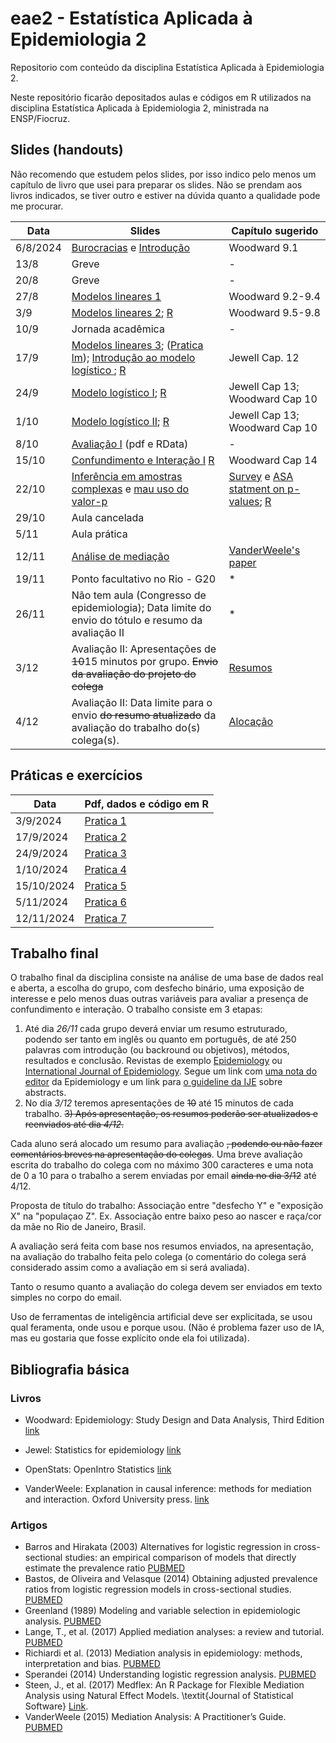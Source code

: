 # eae2 - Estatística Aplicada à Epidemiologia 2

Repositorio com conteúdo da disciplina Estatística Aplicada à Epidemiologia 2.

Neste repositório ficarão depositados aulas e códigos em R utilizados na disciplina Estatística Aplicada à Epidemiologia 2, ministrada na ENSP/Fiocruz.

## Slides (handouts)

Não recomendo que estudem pelos slides, por isso indico pelo menos um capítulo de livro que usei para preparar os slides. Não se prendam aos livros indicados, se tiver outro e estiver na dúvida quanto a qualidade pode me procurar.

| Data     | Slides                                                                       | Capítulo sugerido              |
|-------------------|---------------------------------|--------------------|
| 6/8/2024 | [Burocracias](slides/0_burocracias.pdf) e [Introdução](slides/1_intro.pdf)   | Woodward 9.1                   |
| 13/8     | Greve                                                                        | \-                             |
| 20/8     | Greve                                                                        | \-                             |
| 27/8     | [Modelos lineares 1](slides/2_lm.pdf)                                        | Woodward 9.2-9.4               |
| 3/9      | [Modelos lineares 2](slides/3_lm.pdf); [R](pratica/3_lm/)                                      | Woodward 9.5-9.8               |
| 10/9     | Jornada acadêmica                                                            | \-                             |
| 17/9     | [Modelos lineares 3](slides/4_lm.pdf); ([Pratica lm](pratica/2_lm/)); [Introdução ao modelo logístico ](slides/4_Logistic.pdf); [R](pratica/4_lm/) | Jewell Cap. 12               |
| 24/9     | [Modelo logístico I](slides/5_Logistic.pdf);  [R](pratica/5_logistic/)| Jewell Cap 13; Woodward Cap 10 |
| 1/10     | [Modelo logístico II](slides/6_Logistic.pdf);  [R](pratica/6_logistic/)                                                         | Jewell Cap 13; Woodward Cap 10 |
| 8/10     | [Avaliação I](avaliacao/) (pdf e RData)     | \-                             |
| 15/10    | [Confundimento e Interação I](slides/7_confund.pdf) [R](pratica/7_confund/) | Woodward Cap 14    |
| 22/10    | [Inferência em amostras complexas](slides/8_amostragem.pdf) e [mau uso do valor-p](slides/8_Bastos_palestra_IOC_p-value.pdf) | [Survey](http://r-survey.r-forge.r-project.org/survey/) e [ASA statment on p-values](https://www.tandfonline.com/doi/full/10.1080/00031305.2016.1154108#d1e385); [R](pratica/8_amostragem/amostragem.R)  |
| 29/10    |  Aula cancelada  |                                |
| 5/11     | Aula prática     |                                |
| 12/11    | [Análise de mediação](slides/9_mediacao.pdf)      |  [VanderWeele's paper](https://pubmed.ncbi.nlm.nih.gov/26653405/) |
| 19/11    | Ponto facultativo no Rio - G20                                               | \*                             |
| 26/11    | Não tem aula (Congresso de epidemiologia); Data limite do envio do tótulo e resumo da avaliação II | \*                             |
| 3/12     | Avaliação II: Apresentações de ~~10~~15 minutos por grupo. ~~Envio da avaliação do projeto do colega~~ | [Resumos](avaliacao2/)   |
| 4/12     | Avaliação II: Data limite para o envio ~~do resumo atualizado~~ da avaliação do trabalho do(s) colega(s). |  [Alocação](avaliacao2/alocacao.csv)                              |

## Práticas e exercícios

| Data      | Pdf, dados e código em R   |
|-----------|----------------------------|
| 3/9/2024  | [Pratica 1](pratica/1_lm/) |
| 17/9/2024 | [Pratica 2](pratica/2_lm/) |
| 24/9/2024 | [Pratica 3](pratica/5_logistic/) |
| 1/10/2024 | [Pratica 4](pratica/6_logistic/) |
| 15/10/2024 | [Pratica 5](pratica/7_confund/) |
| 5/11/2024 | [Pratica 6](pratica/8_amostragem/) |
| 12/11/2024 | [Pratica 7](pratica/9_mediacao/) |

## Trabalho final

O trabalho final da disciplina consiste na análise de uma base de dados real e aberta, a escolha do grupo, com desfecho binário, uma exposição de interesse e pelo menos duas outras variáveis para avaliar a presença de confundimento e interação. O trabalho consiste em 3 etapas:

1) Até dia *26/11* cada grupo deverá enviar um resumo estruturado, podendo ser tanto em inglês ou quanto em português, de até 250 palavras com introdução (ou backround ou objetivos), métodos, resultados e conclusão. Revistas de exemplo [Epidemiology](https://journals.lww.com/epidem/) ou [International Journal of Epidemiology](https://academic.oup.com/ije/issue/53/5). Segue um link com [uma nota do editor](https://journals.lww.com/epidem/blog/watching/pages/post.aspx?PostID=20) da Epidemiology e um link para [o guideline da IJE](https://academic.oup.com/ije/pages/General_Instructions#Original%20Articles) sobre abstracts.
2) No dia *3/12* teremos apresentações de ~~10~~ até 15 minutos de cada trabalho.
~~3) Após apresentação, os resumos poderão ser atualizados e reenviados até dia *4/12*.~~

Cada aluno será alocado um resumo para avaliação ~~, podendo ou não fazer comentários breves na apresentação do colegas~~. Uma breve avaliação escrita do trabalho do colega com no máximo 300 caracteres e uma nota de 0 a 10 para o trabalho a serem enviadas por email ~~ainda no dia 3/12~~ até 4/12.

Proposta de título do trabalho: Associação entre "desfecho Y" e "exposição X" na "populaçao Z". Ex. Associação entre baixo peso ao nascer e raça/cor da mãe no Rio de Janeiro, Brasil.

A avaliação será feita com base nos resumos enviados, na apresentação, na avaliação do trabalho feita pelo colega (o comentário do colega será considerado assim como a avaliação em si será avaliada).

Tanto o resumo quanto a avaliação do colega devem ser enviados em texto simples no corpo do email. 

Uso de ferramentas de inteligência artificial deve ser explicitada, se usou qual feramenta, onde usou e porque usou. (Não é problema fazer uso de IA, mas eu gostaria que fosse explícito onde ela foi utilizada).

## Bibliografia básica

### Livros

-   Woodward: Epidemiology: Study Design and Data Analysis, Third Edition [link](https://www.taylorfrancis.com/books/mono/10.1201/b16343/epidemiology-mark-woodward)

-   Jewel: Statistics for epidemiology [link](https://www.taylorfrancis.com/books/mono/10.1201/9781482286014/statistics-epidemiology-nicholas-jewell?context=ubx&refId=ab3f5834-d7f5-413b-895e-d45430b4a4c9)

-   OpenStats: OpenIntro Statistics [link](https://www.openintro.org/book/os/)

-   VanderWeele: Explanation in causal inference: methods for mediation and interaction. Oxford University press. [link](https://global.oup.com/academic/product/explanation-in-causal-inference-9780199325870?cc=us&lang=en&)


### Artigos

- Barros and Hirakata (2003) Alternatives for logistic regression in cross-sectional studies: an empirical comparison of models that directly estimate the prevalence ratio [PUBMED](https://pubmed.ncbi.nlm.nih.gov/14567763/)
- Bastos, de Oliveira and Velasque (2014) Obtaining adjusted prevalence ratios from logistic regression models in cross-sectional studies. [PUBMED](https://pubmed.ncbi.nlm.nih.gov/25859716/)
- Greenland (1989) Modeling and variable selection in epidemiologic analysis. [PUBMED](https://pubmed.ncbi.nlm.nih.gov/2916724/)
- Lange, T., et al. (2017) Applied mediation analyses: a review and tutorial. [PUBMED](https://pubmed.ncbi.nlm.nih.gov/29121709/)
- Richiardi et al. (2013) Mediation analysis in epidemiology: methods, interpretation and bias. [PUBMED](https://pubmed.ncbi.nlm.nih.gov/24019424/)
- Sperandei (2014) Understanding logistic regression analysis. [PUBMED](https://pubmed.ncbi.nlm.nih.gov/24627710/)
- Steen, J., et al. (2017) Medflex: An R Package for Flexible Mediation Analysis using Natural Effect Models. \textit{Journal of Statistical Software} [Link](https://www.jstatsoft.org/article/view/v076i11).
- VanderWeele (2015) Mediation Analysis: A Practitioner’s Guide. [PUBMED](https://pubmed.ncbi.nlm.nih.gov/26653405/) 



